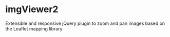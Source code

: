 # imgViewer2
Extensible and responsive jQuery plugin to zoom and pan images based on the Leaflet mapping library
